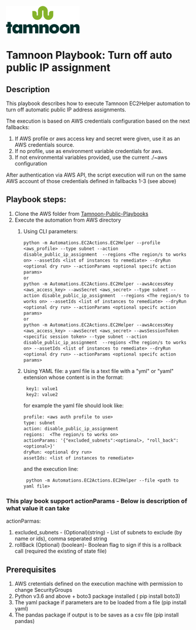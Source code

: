 
<img src="../../images/icons/Tamnoon.png" width="200"/>

# Tamnoon Playbook: Turn off auto public IP assignment

## Description
This playbook describes how to execute Tamnoon EC2Helper automation to turn off automatic public IP address assignments.

The execution is based on AWS credentials configuration based on the next fallbacks:
1. If AWS profile or aws access key and secret were given, use it as an AWS credentials source.
2. If no profile, use as environment variable credentials for aws.
3. If not environmental variables provided, use the current ./~aws configuration

After authentication via AWS API, the script execution will run on the same AWS account of those credentials defined in fallbacks 1-3 (see above)

## Playbook steps:
1. Clone the AWS folder from  [Tamnoon-Public-Playbooks](https://github.com/tamnoon-io/Tamnoon-Public-Playbooks)
2. Execute the automation from AWS directory
   1. Using CLI parameters:
      
          python -m Automations.EC2Actions.EC2Helper --profile <aws_profile> --type subnet --action disable_public_ip_assignment  --regions <The region/s to works on> --assetIds <list of instances to remediate> --dryRun <optional dry run> --actionParams <optional specifc action params>
          or 
          python -m Automations.EC2Actions.EC2Helper --awsAccessKey <aws_access_key> --awsSecret <aws_secret> --type subnet --action disable_public_ip_assignment  --regions <The region/s to works on> --assetIds <list of instances to remediate> --dryRun <optional dry run> --actionParams <optional specifc action params>
          or
          python -m Automations.EC2Actions.EC2Helper --awsAccessKey <aws_access_key> --awsSecret <aws_secret> --awsSessionToken <specific session token> --type subnet --action disable_public_ip_assignment  --regions <The region/s to works on> --assetIds <list of instances to remediate> --dryRun <optional dry run> --actionParams <optional specifc action params>
       
   2. Using YAML file: a yaml file is a text file with a "yml" or "yaml" extension whose content is in the format:
   
           key1: value1
           key2: value2
      for example the yaml file should look like:

          profile: <aws auth profile to use>
          type: subnet
          action: disable_public_ip_assignment
          regions:  <The region/s to works on>
          actionParams: '{"excluded_subnets":<optional>, "roll_back":<optional>}'
          dryRun: <optional dry run>
          assetIds: <list of instances to remediate>
      and the execution line:
           
           python -m Automations.EC2Actions.EC2Helper --file <path to yaml file>

### This play book support actionParams - Below is description of what value it can take   
actionParmas:
1. excluded_subnets - (Optional)(string) - List of subnets to exclude (by name or ids), comma seperated string
2. rollBack (Optional) (boolean)- Boolean flag to sign if this is a rollback call (required the existing of state file)


## Prerequisites 
1. AWS cretentials defined on the execution machine with permission to change SecurityGroups
2. Python v3.6  and above + boto3 package installed ( pip install boto3)
3. The yaml package if parameters are to be loaded from a file (pip install yaml)
4. The pandas package if output is to be saves as a csv file (pip install pandas)


